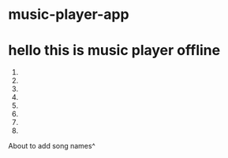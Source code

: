 # music-player-app
# hello this is music player offline
1.
2.
3.
4.
5.
6.
7.
8.
About to add song names^ 
                        

